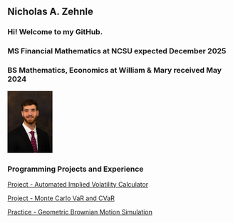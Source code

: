 ## Nicholas A. Zehnle
### Hi! Welcome to my GitHub.
### MS Financial Mathematics at NCSU expected December 2025
### BS Mathematics, Economics at William & Mary received May 2024

<img src="propic.jpg" width="20%">

### Programming Projects and Experience
[Project - Automated Implied Volatility Calculator](https://NickZehnle.github.io/Programming-Experience/aivc.html)

[Project - Monte Carlo VaR and CVaR](https://NickZehnle.github.io/Programming-Experience/montecarlo.html)

[Practice - Geometric Brownian Motion Simulation](https://NickZehnle.github.io/Programming-Experience/gbm.html)
